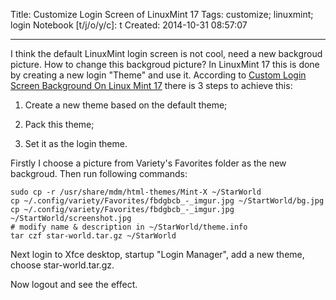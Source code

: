 Title: Customize Login Screen of LinuxMint 17
Tags: customize; linuxmint; login
Notebook [t/j/o/y/c]: t
Created: 2014-10-31 08:57:07

------

I think the default LinuxMint login screen is not cool, need a new backgroud picture.
How to change this backgroud picture? In LinuxMint 17 this is done by creating a new login "Theme" and use it.
According to [Custom Login Screen Background On Linux Mint 17](http://www.windows-to-linux.com/2014/07/custom-login-screen-background-linux-mint-17/)
there is 3 steps to achieve this:

1. Create a new theme based on the default theme;

1. Pack this theme;

1. Set it as the login theme.

Firstly I choose a picture from Variety's Favorites folder as the new backgroud.
Then run following commands:

    sudo cp -r /usr/share/mdm/html-themes/Mint-X ~/StarWorld
    cp ~/.config/variety/Favorites/fbdgbcb_-_imgur.jpg ~/StartWorld/bg.jpg
    cp ~/.config/variety/Favorites/fbdgbcb_-_imgur.jpg ~/StartWorld/screenshot.jpg
    # modify name & description in ~/StarWorld/theme.info
    tar czf star-world.tar.gz ~/StarWorld

Next login to Xfce desktop, startup "Login Manager", add a new theme, choose star-world.tar.gz.

Now logout and see the effect.
